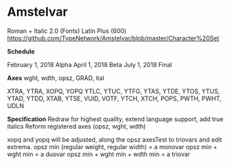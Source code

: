 # Amstelvar

Roman + Italic 2.0 (Fonts)
Latin Plus (600)
https://github.com/TypeNetwork/Amstelvar/blob/master/Character%20Set

**Schedule**

February 1, 2018 Alpha
April 1, 2018 Beta
July 1, 2018 Final

**Axes**
wght, wdth, opsz, GRAD, ital

XTRA, YTRA, XOPQ, YOPQ
YTLC, YTUC, YTFG, YTAS, YTDE, 
YTOS, YTUS, YTAD, YTDD, XTAB, YTSE, VUID, VOTF, YTCH, XTCH, POPS, PWTH, PWHT, UDLN

**Specification**
Redraw for highest quality, extend language support, add true italics
Reform registered axes (opsz, wght, wdth)

xopq and yopq will be adjusted, along the opsz axesTest to triovars and edit extrema. 
opsz min (regular weight, regular width) = a monovar
opsz min + wght min = a duovar
opsz min + wght min + wdth min = a triovar
